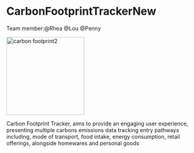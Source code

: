 # CarbonFootprintTrackerNew
Team member:@Rhea @Lou @Penny

<img width="203" alt="carbon footprint2" src="https://user-images.githubusercontent.com/65016554/141050208-8c29cf76-4aa9-4f35-8a46-8493d40e65a9.png">

Carbon Footprint Tracker, aims to provide an engaging user experience, presenting 
multiple carbons emissions data tracking entry pathways including, mode of transport, food 
intake, energy consumption, retail offerings, alongside homewares and personal goods
